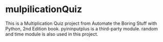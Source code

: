# mulpilicationQuiz
This is a Multiplication Quiz project from Automate the Boring Stuff with Python, 2nd Edition book.
pyininputplus is a third-party module.
random and time module is also used in this project.
